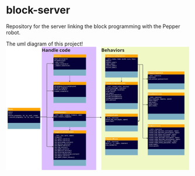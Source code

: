 # block-server
Repository for the server linking the block programming with the Pepper robot.

The uml diagram of this project!
![alt text](documentation/images/uml-D7017E.png)